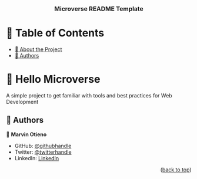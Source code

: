 <a name="readme-top"></a>


<div align="center">

  <h3><b>Microverse README Template</b></h3>

</div>


# 📗 Table of Contents
- [📖 About the Project](#about-project)
- [👥 Authors](#authors)


# 📖 Hello Microverse <a name="about-project"></a>

A simple project to get familiar with tools and best practices for Web Development


## 👥 Authors <a name="authors"></a>

👤 **Marvin Otieno**

- GitHub: [@githubhandle](https://github.com/marvin-nyalik)
- Twitter: [@twitterhandle](https://twitter.com/NyalikMarvin)
- LinkedIn: [LinkedIn](https://www.linkedin.com/in/marvin-otieno-05ba83263/)

<p align="right">(<a href="#readme-top">back to top</a>)</p>
